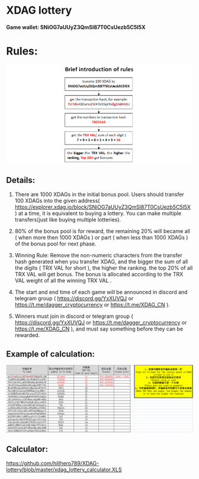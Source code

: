 # XDAG lottery
#### Game wallet:  SNiOG7aUUyZ3QmSl87T0CsUezb5C5l5X
# Rules:
![Image text](https://github.com/hillhero789/XDAG-lottery/blob/master/Brief_introduction_of_rules.PNG)

## Details:
1. There are 1000 XDAGs in the initial bonus pool. Users should transfer 100 XDAGs into the given address(  https://explorer.xdag.io/block/SNiOG7aUUyZ3QmSl87T0CsUezb5C5l5X ) at a time, it is equivalent to buying a lottery. You can make multiple transfers(just like buying multiple lotteries).

2. 80% of the bonus pool is for reward, the remaining 20% will became all ( when more then 1000 XDAGs ) or part ( when less than 1000 XDAGs ) of the bonus pool for next phase.

3. Winning Rule: Remove the non-numeric characters from the transfer hash generated when you transfer XDAG, and the bigger the sum of all the digits ( TRX VAL for short ), the higher the ranking. the top 20% of all TRX VAL will get bonus. The bonus is allocated according to the TRX VAL weight of all the winning TRX VAL .

4. The start and end time of each game will be announced in discord and telegram group ( https://discord.gg/YxXUVQJ or https://t.me/dagger_cryptocurrency or https://t.me/XDAG_CN ).

5. Winners must join in discord or telegram group ( https://discord.gg/YxXUVQJ or https://t.me/dagger_cryptocurrency or https://t.me/XDAG_CN ), and must say something before they can be rewarded.

## Example of calculation:
![Image text](https://github.com/hillhero789/XDAG-lottery/blob/master/XDAG_lottery_calculator_example.png)

## Calculator:
https://github.com/hillhero789/XDAG-lottery/blob/master/xdag_lottery_calculator.XLS
